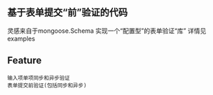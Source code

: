 ## 基于表单提交“前”验证的代码
灵感来自于mongoose.Schema 实现一个“配置型”的表单验证“库” 详情见examples

## Feature
	输入项单项同步和异步验证
	表单提交前验证(包括同步和异步)

